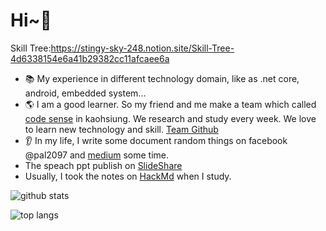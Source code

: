 # Hi~👋

 Skill Tree:https://stingy-sky-248.notion.site/Skill-Tree-4d6338154e6a41b29382cc11afcaee6a
 
 - 📚 My experience in different technology domain, like as .net core, android, embedded system...
 - 🌎 I am a good learner. So my friend and me make a team which called [code sense](https://trello.com/b/WgsNsCpq/%E6%91%B3sense%E8%AE%80%E6%9B%B8%E6%9C%83%E7%89%88) in kaohsiung. We research and study every week. We love to learn new technology and skill. [Team Github](https://github.com/codesensegroup) 
 -  👂 In my life, I write some document random things on facebook @pal2097 and [medium](https://medium.com/@pal2097) some time.
 -  The speach ppt publish on [SlideShare](https://www.slideshare.net/ssuserb645bc)
 -  Usually, I took the notes on [HackMd](https://hackmd.io/@41MKMGSpR_K11_wgmtcRgw) when I study.

![github stats](https://github-readme-stats.vercel.app/api?username=spyua&theme=highcontrast&show_icons=true) 

![top langs](https://github-readme-stats.vercel.app/api/top-langs/?username=spyua&theme=highcontrast&layout=compact)


<!-- ![Spyua's GitHub stats](https://github-readme-stats.vercel.app/api?username=spyua&show_icons=true&theme=radical) -->





